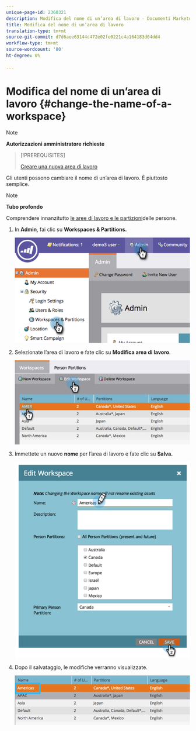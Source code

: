 ```yaml
---
unique-page-id: 2360321
description: Modifica del nome di un’area di lavoro - Documenti Marketo - Documentazione prodotto
title: Modifica del nome di un’area di lavoro
translation-type: tm+mt
source-git-commit: d7d6aee63144c472e02fe0221c4a164183d04dd4
workflow-type: tm+mt
source-wordcount: '80'
ht-degree: 0%

---
```



# Modifica del nome di un’area di lavoro {#change-the-name-of-a-workspace}

>[!NOTE]
>
>**Autorizzazioni amministratore richieste**

>[!PREREQUISITES]
>
>[Creare una nuova area di lavoro](create-a-new-workspace.md)

Gli utenti possono cambiare il nome di un’area di lavoro. È piuttosto semplice.

>[!NOTE]
>
>**Tubo profondo**
>
>Comprendere innanzitutto [le aree di lavoro e le partizioni](understanding-workspaces-and-person-partitions.md)delle persone.

1. In **Admin**, fai clic su **Workspaces &amp; Partitions.**

   ![](assets/image2014-9-17-11-3a8-3a28.png)

1. Selezionate l’area di lavoro e fate clic su **Modifica area di lavoro**.

   ![](assets/two-4.png)

1. Immettete un nuovo **nome** per l’area di lavoro e fate clic su **Salva.**

   ![](assets/three-4.png)

1. Dopo il salvataggio, le modifiche verranno visualizzate.

   ![](assets/image2014-9-17-11-3a9-3a9.png)

